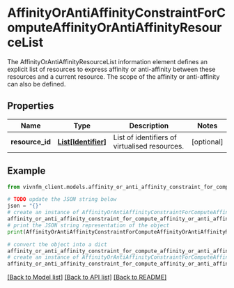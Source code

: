 # AffinityOrAntiAffinityConstraintForComputeAffinityOrAntiAffinityResourceList

The AffinityOrAntiAffinityResourceList information element defines an explicit list of resources to express affinity or anti-affinity between these resources and a current resource. The scope of the affinity or anti-affinity can also be defined.

## Properties

Name | Type | Description | Notes
------------ | ------------- | ------------- | -------------
**resource_id** | [**List[Identifier]**](Identifier.md) | List of identifiers of virtualised resources. | [optional] 

## Example

```python
from vivnfm_client.models.affinity_or_anti_affinity_constraint_for_compute_affinity_or_anti_affinity_resource_list import AffinityOrAntiAffinityConstraintForComputeAffinityOrAntiAffinityResourceList

# TODO update the JSON string below
json = "{}"
# create an instance of AffinityOrAntiAffinityConstraintForComputeAffinityOrAntiAffinityResourceList from a JSON string
affinity_or_anti_affinity_constraint_for_compute_affinity_or_anti_affinity_resource_list_instance = AffinityOrAntiAffinityConstraintForComputeAffinityOrAntiAffinityResourceList.from_json(json)
# print the JSON string representation of the object
print(AffinityOrAntiAffinityConstraintForComputeAffinityOrAntiAffinityResourceList.to_json())

# convert the object into a dict
affinity_or_anti_affinity_constraint_for_compute_affinity_or_anti_affinity_resource_list_dict = affinity_or_anti_affinity_constraint_for_compute_affinity_or_anti_affinity_resource_list_instance.to_dict()
# create an instance of AffinityOrAntiAffinityConstraintForComputeAffinityOrAntiAffinityResourceList from a dict
affinity_or_anti_affinity_constraint_for_compute_affinity_or_anti_affinity_resource_list_from_dict = AffinityOrAntiAffinityConstraintForComputeAffinityOrAntiAffinityResourceList.from_dict(affinity_or_anti_affinity_constraint_for_compute_affinity_or_anti_affinity_resource_list_dict)
```
[[Back to Model list]](../README.md#documentation-for-models) [[Back to API list]](../README.md#documentation-for-api-endpoints) [[Back to README]](../README.md)



